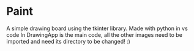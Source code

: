 # Paint
A simple drawing board using the tkinter library. Made with python in vs code
In DrawingApp is the main code, 
all the other images need to be imported and need its directory to be changed! :)
